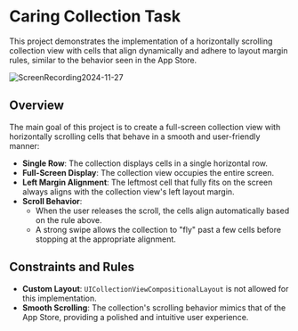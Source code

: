 # Caring Collection Task

This project demonstrates the implementation of a horizontally scrolling collection view with cells that align dynamically and adhere to layout margin rules, similar to the behavior seen in the App Store.

![ScreenRecording2024-11-27](https://github.com/user-attachments/assets/0453a198-3f2b-406a-8988-850166aadcdc)

## Overview

The main goal of this project is to create a full-screen collection view with horizontally scrolling cells that behave in a smooth and user-friendly manner:

- **Single Row**: The collection displays cells in a single horizontal row.
- **Full-Screen Display**: The collection view occupies the entire screen.
- **Left Margin Alignment**: The leftmost cell that fully fits on the screen always aligns with the collection view's left layout margin.
- **Scroll Behavior**: 
  - When the user releases the scroll, the cells align automatically based on the rule above.
  - A strong swipe allows the collection to "fly" past a few cells before stopping at the appropriate alignment.

## Constraints and Rules

- **Custom Layout**: `UICollectionViewCompositionalLayout` is not allowed for this implementation.
- **Smooth Scrolling**: The collection's scrolling behavior mimics that of the App Store, providing a polished and intuitive user experience.
